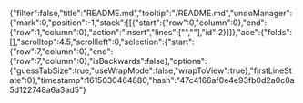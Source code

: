 {"filter":false,"title":"README.md","tooltip":"/README.md","undoManager":{"mark":0,"position":-1,"stack":[[{"start":{"row":0,"column":0},"end":{"row":1,"column":0},"action":"insert","lines":["",""],"id":2}]]},"ace":{"folds":[],"scrolltop":4.5,"scrollleft":0,"selection":{"start":{"row":7,"column":0},"end":{"row":7,"column":0},"isBackwards":false},"options":{"guessTabSize":true,"useWrapMode":false,"wrapToView":true},"firstLineState":0},"timestamp":1615030464880,"hash":"47c4166af0e4e93fb0d2a0c0a5d122748a6a3ad5"}